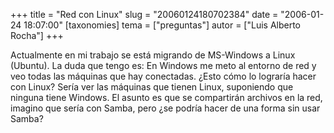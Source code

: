 +++
title = "Red con Linux"
slug = "20060124180702384"
date = "2006-01-24 18:07:00"
[taxonomies]
tema = ["preguntas"]
autor = ["Luis Alberto Rocha"]
+++

Actualmente en mi trabajo se está migrando de MS-Windows a Linux
(Ubuntu). La duda que tengo es: En Windows me meto al entorno de red y
veo todas las máquinas que hay conectadas. ¿Esto cómo lo lograría hacer
con Linux? Sería ver las máquinas que tienen Linux, suponiendo que
ninguna tiene Windows. El asunto es que se compartirán archivos en la
red, imagino que sería con Samba, pero ¿se podría hacer de una forma sin
usar Samba?

